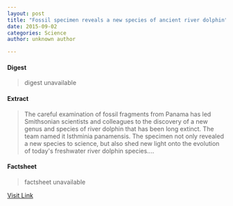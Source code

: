 ```yaml
---
layout: post
title: "Fossil specimen reveals a new species of ancient river dolphin"
date: 2015-09-02
categories: Science
author: unknown author

---
```



#### Digest
>digest unavailable

#### Extract
>The careful examination of fossil fragments from Panama has led Smithsonian scientists and colleagues to the discovery of a new genus and species of river dolphin that has been long extinct. The team named it Isthminia panamensis. The specimen not only revealed a new species to science, but also shed new light onto the evolution of today's freshwater river dolphin species....

#### Factsheet
>factsheet unavailable

[Visit Link](http://www.sciencedaily.com/releases/2015/09/150901095511.htm)


